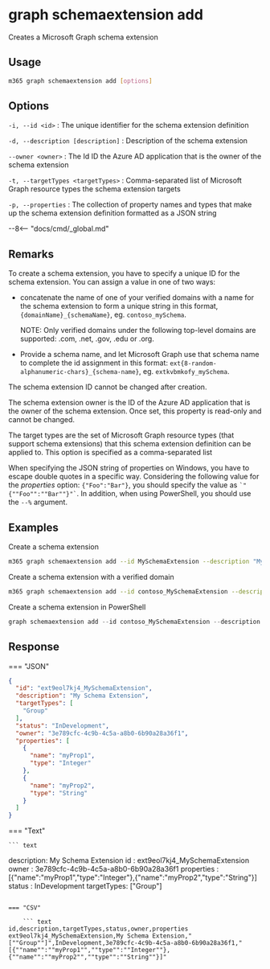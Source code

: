 # graph schemaextension add

Creates a Microsoft Graph schema extension

## Usage

```sh
m365 graph schemaextension add [options]
```

## Options

`-i, --id <id>`
: The unique identifier for the schema extension definition

`-d, --description [description]`
: Description of the schema extension

`--owner <owner>`
: The Id ID the Azure AD application that is the owner of the schema extension

`-t, --targetTypes <targetTypes>`
: Comma-separated list of Microsoft Graph resource types the schema extension targets

`-p, --properties`
: The collection of property names and types that make up the schema extension definition formatted as a JSON string

--8<-- "docs/cmd/_global.md"

## Remarks

To create a schema extension, you have to specify a unique ID for the schema extension. You can assign a value in one of two ways:

- concatenate the name of one of your verified domains with a name for the schema extension to form a unique string in this format, `{domainName}_{schemaName}`, eg. `contoso_mySchema`.

    NOTE: Only verified domains under the following top-level domains are supported: .com, .net, .gov, .edu or .org.

- Provide a schema name, and let Microsoft Graph use that schema name to complete the id assignment in this format: `ext{8-random-alphanumeric-chars}_{schema-name}`, eg. `extkvbmkofy_mySchema`.

The schema extension ID cannot be changed after creation.

The schema extension owner is the ID of the Azure AD application that is the owner of the schema extension. Once set, this property is read-only and cannot be changed.

The target types are the set of Microsoft Graph resource types (that support schema extensions) that this schema extension definition can be applied to. This option is specified as a comma-separated list

When specifying the JSON string of properties on Windows, you have to escape double quotes in a specific way. Considering the following value for the _properties_ option: `{"Foo":"Bar"}`,
you should specify the value as <code>\`"{""Foo"":""Bar""}"\`</code>.
In addition, when using PowerShell, you should use the `--%` argument.

## Examples

Create a schema extension

```sh
m365 graph schemaextension add --id MySchemaExtension --description "My Schema Extension" --targetTypes Group --owner 62375ab9-6b52-47ed-826b-58e47e0e304b --properties \`"[{""name"":""myProp1"",""type"":""Integer""},{""name"":""myProp2"",""type"":""String""}]\`
```

Create a schema extension with a verified domain

```sh
m365 graph schemaextension add --id contoso_MySchemaExtension --description "My Schema Extension" --targetTypes Group --owner 62375ab9-6b52-47ed-826b-58e47e0e304b --properties \`"[{""name"":""myProp1"",""type"":""Integer""},{""name"":""myProp2"",""type"":""String""}]\`
```

Create a schema extension in PowerShell

```PowerShell
graph schemaextension add --id contoso_MySchemaExtension --description "My Schema Extension" --targetTypes Group --owner "62375ab9-6b52-47ed-826b-58e47e0e304b" --properties --% \`"[{""name"":""myProp1"",""type"":""Integer""},{""name"":""myProp2"",""type"":""String""}]\`
```

## Response

=== "JSON"

```json
{
  "id": "ext9eol7kj4_MySchemaExtension",
  "description": "My Schema Extension",
  "targetTypes": [
    "Group"
  ],
  "status": "InDevelopment",
  "owner": "3e789cfc-4c9b-4c5a-a8b0-6b90a28a36f1",
  "properties": [
    {
      "name": "myProp1",
      "type": "Integer"
    },
    {
      "name": "myProp2",
      "type": "String"
    }
  ]
}
```

=== "Text"

    ``` text
description: My Schema Extension
id         : ext9eol7kj4_MySchemaExtension
owner      : 3e789cfc-4c9b-4c5a-a8b0-6b90a28a36f1
properties : [{"name":"myProp1","type":"Integer"},{"name":"myProp2","type":"String"}]
status     : InDevelopment
targetTypes: ["Group"]

````

=== "CSV"

    ``` text
id,description,targetTypes,status,owner,properties
ext9eol7kj4_MySchemaExtension,My Schema Extension,"[""Group""]",InDevelopment,3e789cfc-4c9b-4c5a-a8b0-6b90a28a36f1,"[{""name"":""myProp1"",""type"":""Integer""},{""name"":""myProp2"",""type"":""String""}]"
````

